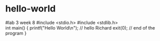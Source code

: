 # hello-world
#lab 3 week 8
#include <stdio.h>
#include <stdlib.h>   
int main()
{
	printf("Hello World\n");   // hello Richard
 	exit(0);         // end of the program
}


